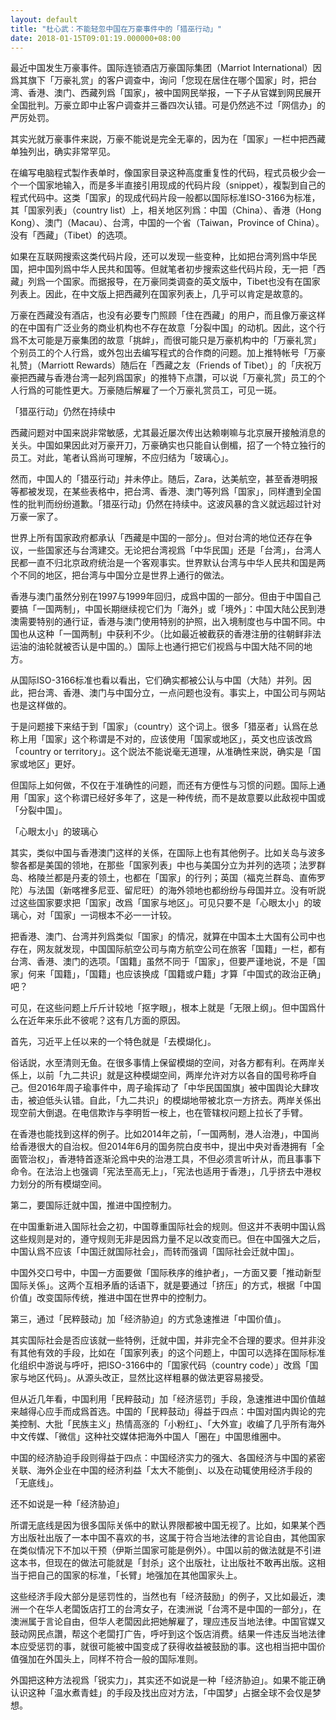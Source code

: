 ```yaml
---
layout: default
title: "杜心武：不能轻忽中国在万豪事件中的「猎巫行动」"
date: 2018-01-15T09:01:19.000000+08:00
---
```


最近中国发生万豪事件。国际连锁酒店万豪国际集团（Marriot International）因爲其旗下「万豪礼赏」的客户调查中，询问「您现在居住在哪个国家」时，把台湾、香港、澳门、西藏列爲「国家」，被中国网民举报，一下子从官媒到网民展开全国批判。万豪立即中止客户调查并三番四次认错。可是仍然逃不过「网信办」的严厉处罚。

其实光就万豪事件来説，万豪不能说是完全无辜的，因为在「国家」一栏中把西藏单独列出，确实非常罕见。

在编写电脑程式製作表单时，像国家目录这种高度重复性的代码，程式员极少会一个一个国家地输入，而是多半直接引用现成的代码片段（snippet），複製到自己的程式代码中。这类「国家」的现成代码片段一般都以国际标准ISO-3166为标准，其「国家列表」（country list）上，相关地区列爲：中国（China）、香港（Hong Kong）、澳门（Macau）、台湾，中国的一个省（Taiwan，Province of China）。没有「西藏」（Tibet）的选项。

如果在互联网搜索这类代码片段，还可以发现一些变种，比如把台湾列爲中华民国，把中国列爲中华人民共和国等。但就笔者初步搜索这些代码片段，无一把「西藏」列爲一个国家。而据报导，在万豪同类调查的英文版中，Tibet也没有在国家列表上。因此，在中文版上把西藏列在国家列表上，几乎可以肯定是故意的。

万豪在西藏没有酒店，也没有必要专门照顾「住在西藏」的用户，而且像万豪这样的在中国有广泛业务的商业机构也不存在故意「分裂中国」的动机。因此，这个行爲不太可能是万豪集团的故意「挑衅」，而很可能只是万豪机构中的「万豪礼赏」个别员工的个人行爲，或外包出去编写程式的合作商的问题。加上推特帐号「万豪礼赞」（Marriott Rewards）随后在「西藏之友（Friends of Tibet）」的「庆祝万豪把西藏与香港台湾一起列爲国家」的推特下点讚，可以说「万豪礼赏」员工的个人行爲的可能性更大。万豪随后解雇了一个万豪礼赏员工，可见一斑。

「猎巫行动」仍然在持续中

西藏问题对中国来説非常敏感，尤其最近屡次传出达赖喇嘛与北京展开接触消息的关头。中国如果因此对万豪开刀，万豪确实也只能自认倒楣，招了一个特立独行的员工。对此，笔者认爲尚可理解，不应归结为「玻璃心」。

然而，中国人的「猎巫行动」并未停止。随后，Zara，达美航空，甚至香港明报等都被发现，在某些表格中，把台湾、香港、澳门等列爲「国家」，同样遭到全国性的批判而纷纷道歉。「猎巫行动」仍然在持续中。这波风暴的含义就远超过针对万豪一家了。

世界上所有国家政府都承认「西藏是中国的一部分」。但对台湾的地位还存在争议，一些国家还与台湾建交。无论把台湾视爲「中华民国」还是「台湾」，台湾人民都一直不归北京政府统治是一个客观事实。世界默认台湾与中华人民共和国是两个不同的地区，把台湾与中国分立是世界上通行的做法。

香港与澳门虽然分别在1997与1999年回归，成爲中国的一部分。但由于中国自己要搞「一国两制」，中国长期继续视它们为「海外」或「境外」：中国大陆公民到港澳需要特别的通行证，香港与澳门使用特别的护照，出入境制度也与中国不同。中国也从这种「一国两制」中获利不少。（比如最近被截获的香港注册的往朝鲜非法运油的油轮就被否认是中国的。）国际上也通行把它们视爲与中国大陆不同的地方。

从国际ISO-3166标准也看以看出，它们确实都被公认与中国（大陆）并列。因此，把台湾、香港、澳门与中国分立，一点问题也没有。事实上，中国公司与网站也是这样做的。

于是问题接下来结于到「国家」（country）这个词上。很多「猎巫者」认爲在总称上用「国家」这个称谓是不对的，应该使用「国家或地区」，英文也应该改爲「country or territory」。这个説法不能说毫无道理，从准确性来説，确实是「国家或地区」更好。

但国际上如何做，不仅在于准确性的问题，而还有方便性与习惯的问题。国际上通用「国家」这个称谓已经好多年了，这是一种传统，而不是故意要以此敌视中国或「分裂中国」。

「心眼太小」的玻璃心

其实，类似中国与香港澳门这样的关係，在国际上也有其他例子。比如关岛与波多黎各都是美国的领地，在那些「国家列表」中也与美国分立为并列的选项；法罗群岛、格陵兰都是丹麦的领土，也都在「国家」的行列；英国（福克兰群岛、直佈罗陀）与法国（新喀裡多尼亚、留尼旺）的海外领地也都纷纷与母国并立。没有听説过这些国家要求把「国家」改爲「国家与地区」。可见只要不是「心眼太小」的玻璃心，对「国家」一词根本不必一一计较。

把香港、澳门、台湾并列爲类似「国家」的情况，就算在中国本土大国有公司中也存在，网友就发现，中国国际航空公司与南方航空公司在旅客「国籍」一栏，都有台湾、香港、澳门的选项。「国籍」虽然不同于「国家」，但要严谨地说，不是「国家」何来「国籍」，「国籍」也应该换成「国籍或户籍」才算「中国式的政治正确」吧？

可见，在这些问题上斤斤计较地「抠字眼」，根本上就是「无限上纲」。但中国爲什么在近年来乐此不彼呢？这有几方面的原因。

首先，习近平上任以来的一个特色就是「去模煳化」。

俗话説，水至清则无鱼。在很多事情上保留模煳的空间，对各方都有利。在两岸关係上，以前「九二共识」就是这种模煳空间，两岸允许对方以各自的国号称呼自己。但2016年周子瑜事件中，周子瑜挥动了「中华民国国旗」被中国舆论大肆攻击，被迫低头认错。自此，「九二共识」的模煳地带被北京一方挤去。两岸关係出现空前大倒退。在电信欺诈与李明哲一桉上，也在管辖权问题上拉长了手臂。

在香港也能找到这样的例子。比如2014年之前，「一国两制，港人治港」，中国尚给香港很大的自治权。但2014年6月的国务院白皮书中，提出中央对香港拥有「全面管治权」，香港特首逐渐沦爲中央的治港工具，不但必须言听计从，而且事事下命令。在法治上也强调「宪法至高无上」，「宪法也适用于香港」，几乎挤去中港权力划分的所有模煳空间。

第二，要国际迁就中国，推进中国控制力。

在中国重新进入国际社会之初，中国尊重国际社会的规则。但这并不表明中国认爲这些规则是对的，遵守规则无非是因爲力量不足以改变而已。但在中国强大之后，中国认爲不应该「中国迁就国际社会」，而转而强调「国际社会迁就中国」。

中国外交口号中，中国一方面要做「国际秩序的维护者」，一方面又要「推动新型国际关係」。这两个互相矛盾的话语下，就是要通过「挤压」的方式，根据「中国价值」改变国际传统，推进中国在世界中的控制力。

第三，通过「民粹鼓动」加「经济胁迫」的方式急速推进「中国价值」。

其实国际社会是否应该就一些特例，迁就中国，并非完全不合理的要求。但并非没有其他有效的手段，比如在「国家列表」的这个问题上，中国可以选择在国际标准化组织中游说与呼吁，把ISO-3166中的「国家代码（country code）」改爲「国家与地区代码」。从源头改正，显然比这样粗暴的做法更容易接受。

但从近几年看，中国利用「民粹鼓动」加「经济惩罚」手段，急速推进中国价值越来越得心应手而成爲首选。中国的「民粹鼓动」得益于四点：中国对国内舆论的完美控制、大批「民族主义」热情高涨的「小粉红」、「大外宣」收编了几乎所有海外中文传媒、「微信」这种社交媒体把海外中国人「圈在」中国思维圈中。

中国的经济胁迫手段则得益于四点：中国经济实力的强大、各国经济与中国的紧密关联、海外企业在中国的经济利益「太大不能倒」、以及在动辄使用经济手段的「无底线」。

还不如说是一种「经济胁迫」

所谓无底线是因为很多国际关係中的默认界限都被中国无视了。比如，如果某个西方出版社出版了一本中国不喜欢的书，这属于符合当地法律的言论自由，其他国家在类似情况下不加以干预（伊斯兰国家可能是例外）。中国以前的做法就是不引进这本书，但现在的做法可能就是「封杀」这个出版社，让出版社不敢再出版。这相当于把自己的国家的标准，「长臂」地强加在其他国家头上。

这些经济手段大部分是惩罚性的，当然也有「经济鼓励」的例子，又比如最近，澳洲一个在华人老闆饭店打工的台湾女子，在澳洲说「台湾不是中国的一部分」，在澳洲属于言论自由，但华人老闆因此把她解雇了，理应违反当地法律。中国官媒又鼓动网民点讚，帮这个老闆打广告，呼吁到这个饭店消费。结果一件违反当地法律本应受惩罚的事，就很可能被中国变成了获得收益被鼓励的事。这也相当把中国价值强加在外国头上，同样不符合一般的国际准则。

外国把这种方法视爲「锐实力」，其实还不如说是一种「经济胁迫」。如果不能正确认识这种「温水煮青蛙」的手段及找出应对方法，「中国梦」占据全球不会仅是梦想。

